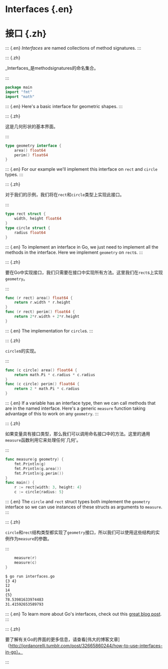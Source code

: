 
# Interfaces {.en}


# 接口 {.zh}


::: {.en}
_Interfaces_ are named collections of method
signatures.
:::

::: {.zh}

_Interfaces_是methodsignatures的命名集合。

:::


```go
package main
import "fmt"
import "math"
```


::: {.en}
Here's a basic interface for geometric shapes.
:::

::: {.zh}

这是几何形状的基本界面。

:::


```go
type geometry interface {
	area() float64
	perim() float64
}
```


::: {.en}
For our example we'll implement this interface on
`rect` and `circle` types.
:::

::: {.zh}

对于我们的示例，我们将在`rect`和`circle`类型上实现此接口。

:::


```go
type rect struct {
	width, height float64
}
type circle struct {
	radius float64
}
```


::: {.en}
To implement an interface in Go, we just need to
implement all the methods in the interface. Here we
implement `geometry` on `rect`s.
:::

::: {.zh}

要在Go中实现接口，我们只需要在接口中实现所有方法。这里我们在`rect`s上实现`geometry`。

:::


```go
func (r rect) area() float64 {
	return r.width * r.height
}
func (r rect) perim() float64 {
	return 2*r.width + 2*r.height
}
```


::: {.en}
The implementation for `circle`s.
:::

::: {.zh}

`circle`s的实现。

:::


```go
func (c circle) area() float64 {
	return math.Pi * c.radius * c.radius
}
func (c circle) perim() float64 {
	return 2 * math.Pi * c.radius
}
```


::: {.en}
If a variable has an interface type, then we can call
methods that are in the named interface. Here's a
generic `measure` function taking advantage of this
to work on any `geometry`.
:::

::: {.zh}

如果变量具有接口类型，那么我们可以调用命名接口中的方法。这里的通用`measure`函数利用它来处理任何`几何'。

:::


```go
func measure(g geometry) {
	fmt.Println(g)
	fmt.Println(g.area())
	fmt.Println(g.perim())
}
func main() {
	r := rect{width: 3, height: 4}
	c := circle{radius: 5}
```


::: {.en}
The `circle` and `rect` struct types both
implement the `geometry` interface so we can use
instances of
these structs as arguments to `measure`.
:::

::: {.zh}

`circle`和`rect`结构类型都实现了`geometry`接口，所以我们可以使用这些结构的实例作为`measure`的参数。

:::


```go
	measure(r)
	measure(c)
}
```


```bash
$ go run interfaces.go
{3 4}
12
14
{5}
78.53981633974483
31.41592653589793
```


::: {.en}
To learn more about Go's interfaces, check out this
[great blog post](http://jordanorelli.tumblr.com/post/32665860244/how-to-use-interfaces-in-go).
:::

::: {.zh}

要了解有关Go的界面的更多信息，请查看[伟大的博客文章]（http://jordanorelli.tumblr.com/post/32665860244/how-to-use-interfaces-in-go）。

:::


